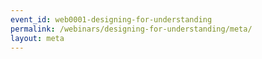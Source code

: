 ```yaml
---
event_id: web0001-designing-for-understanding
permalink: /webinars/designing-for-understanding/meta/
layout: meta
---
```


